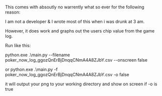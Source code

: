 This comes with absoutly no warrently what so ever for the following reason:

I am not a developer
&
I wrote most of this when i was drunk at 3 am.

However, it does work and graphs out the users chip value from the game log.

Run like this:

python.exe .\main.py --filename poker_now_log_ggozQnErBjDnqqCNmA4A8ZJbY.csv --onscreen false

or 
python.exe .\main.py -f poker_now_log_ggozQnErBjDnqqCNmA4A8ZJbY.csv -o false

it will output your png to your working directory and show on screen if -o is true

